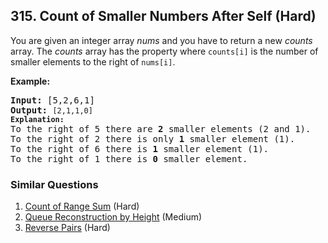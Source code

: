<!--|This file generated by command(leetcode description); DO NOT EDIT.    |-->
<!--+----------------------------------------------------------------------+-->
<!--|@author    Openset <openset.wang@gmail.com>                           |-->
<!--|@link      https://github.com/openset                                 |-->
<!--|@home      https://github.com/openset/leetcode                        |-->
<!--+----------------------------------------------------------------------+-->

## 315. Count of Smaller Numbers After Self (Hard)

<p>You are given an integer array <i>nums</i> and you have to return a new <i>counts</i> array. The <i>counts</i> array has the property where <code>counts[i]</code> is the number of smaller elements to the right of <code>nums[i]</code>.</p>

<p><b>Example:</b></p>

<pre>
<strong>Input:</strong> [5,2,6,1]
<strong>Output:</strong> <code>[2,1,1,0] 
<strong>Explanation:</strong></code>
To the right of 5 there are <b>2</b> smaller elements (2 and 1).
To the right of 2 there is only <b>1</b> smaller element (1).
To the right of 6 there is <b>1</b> smaller element (1).
To the right of 1 there is <b>0</b> smaller element.
</pre>


### Similar Questions
  1. [Count of Range Sum](https://github.com/openset/leetcode/tree/master/solution/count-of-range-sum) (Hard)
  1. [Queue Reconstruction by Height](https://github.com/openset/leetcode/tree/master/solution/queue-reconstruction-by-height) (Medium)
  1. [Reverse Pairs](https://github.com/openset/leetcode/tree/master/solution/reverse-pairs) (Hard)
